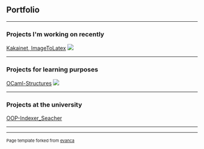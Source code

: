 ## Portfolio

---

### Projects I'm working on recently

[Kakainet, ImageToLatex](https://github.com/kakainet/ImageToLatex)
<img src="images/dummy_thumbnail.jpg?raw=true"/>

---

### Projects for learning purposes

[OCaml-Structures](https://github.com/kubachrabanski/OCaml-Structures)
<img src="images/dummy_thumbnail.jpg?raw=true"/>

---

### Projects at the university

 [OOP-Indexer_Seacher](https://github.com/kubachrabanski/OOP-Indexer_Seacher)

---





---
<p style="font-size:11px">Page template forked from <a href="https://github.com/evanca/quick-portfolio">evanca</a></p>
<!-- Remove above link if you don't want to attibute -->
